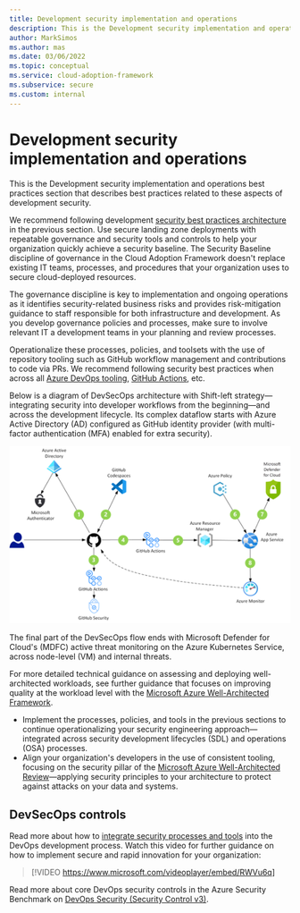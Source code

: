 ```yaml
---
title: Development security implementation and operations
description: This is the Development security implementation and operations best practices section that describes best practices related to these aspects of development security.
author: MarkSimos
ms.author: mas
ms.date: 03/06/2022
ms.topic: conceptual
ms.service: cloud-adoption-framework
ms.subservice: secure
ms.custom: internal
---
```


# Development security implementation and operations

This is the Development security implementation and operations best practices section that describes best practices related to these aspects of development security. 

We recommend following development [security best practices architecture](security-best-practices-introduction.md) in the previous section. Use secure landing zone deployments with repeatable governance and security tools and controls to help your organization quickly achieve a security baseline. The Security Baseline discipline of governance in the Cloud Adoption Framework doesn't replace existing IT teams, processes, and procedures that your organization uses to secure cloud-deployed resources.

The governance discipline is key to implementation and ongoing operations as it identifies security-related business risks and provides risk-mitigation guidance to staff responsible for both infrastructure and development. As you develop governance policies and processes, make sure to involve relevant IT a development teams in your planning and review processes.

Operationalize these processes, policies, and toolsets with the use of repository tooling such as GitHub workflow management and contributions to code via PRs. We recommend following security best practices when across all [Azure DevOps tooling](/azure/devops/), [GitHub Actions](https://github.com/marketplace?type=actions), etc.

Below is a diagram of DevSecOps architecture with Shift-left strategy—integrating security into developer workflows from the beginning—and across the development lifecycle. Its complex dataflow starts with Azure Active Directory (AD) configured as GitHub identity provider (with multi-factor authentication (MFA) enabled for extra security).

![DevSecOps architecture with Shift-left strategy—integrating security into developer workflows](./media/devsecops-integrated-shift-left-security-development-workflow.png)

The final part of the DevSecOps flow ends with Microsoft Defender for Cloud's (MDFC) active threat monitoring on the Azure Kubernetes Service, across node-level (VM) and internal threats.

For more detailed technical guidance on assessing and deploying well-architected workloads, see further guidance that focuses on improving quality at the workload level with the [Microsoft Azure Well-Architected Framework](/azure/architecture/framework/).

- Implement the processes, policies, and tools in the previous sections to continue operationalizing your security engineering approach—integrated across security development lifecycles (SDL) and operations (OSA) processes.
- Align your organization's developers in the use of consistent tooling, focusing on the security pillar of the [Microsoft Azure Well-Architected Review](/assessments/?id=azure-architecture-review&mode=pre-assessment)—applying security principles to your architecture to protect against attacks on your data and systems.

## DevSecOps controls

Read more about how to [integrate security processes and tools](/azure/cloud-adoption-framework/secure/devsecops-controls) into the DevOps development process. Watch this video for further guidance on how to implement secure and rapid innovation for your organization:

> [!VIDEO https://www.microsoft.com/videoplayer/embed/RWVu6q]

Read more about core DevOps security controls in the Azure Security Benchmark on [DevOps Security (Security Control v3)](/security/benchmark/azure/security-controls-v3-devops-security).
